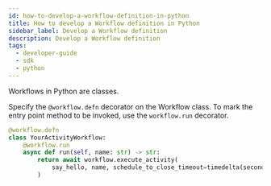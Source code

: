 ```yaml
---
id: how-to-develop-a-workflow-definition-in-python
title: How to develop a Workflow definition in Python
sidebar_label: Develop a Workflow definition
description: Develop a Workflow definition
tags:
  - developer-guide
  - sdk
  - python
---
```


Workflows in Python are classes.

Specify the `@workflow.defn` decorator on the Workflow class. To mark the entry point method to be invoked, use the `workflow.run` decorator.

```python
@workflow.defn
class YourActivityWorkflow:
    @workflow.run
    async def run(self, name: str) -> str:
        return await workflow.execute_activity(
            say_hello, name, schedule_to_close_timeout=timedelta(seconds=5)
        )
```
